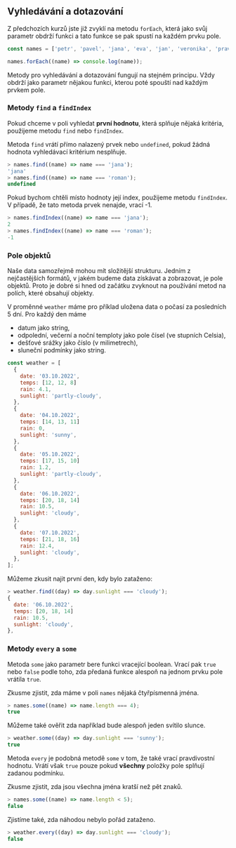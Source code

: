 ## Vyhledávání a dotazování

Z předchozích kurzů jste již zvyklí na metodu `forEach`, která jako svůj parametr obdrží funkci a tato funkce se pak spustí na každém prvku pole. 

```js
const names = ['petr', 'pavel', 'jana', 'eva', 'jan', 'veronika', 'pravdoslava'];

names.forEach((name) => console.log(name));
```

Metody pro vyhledávání a dotazování fungují na stejném principu. Vždy obdrží jako parametr nějakou funkci, kterou poté spouští nad každým prvkem pole.

### Metody `find` a `findIndex`

Pokud chceme v poli vyhledat **první hodnotu**, která splňuje nějaká kritéria, použijeme metodu `find` nebo `findIndex`. 

Metoda `find` vrátí přímo nalazený prvek nebo `undefined`, pokud žádná hodnota vyhledávací kritérium nesplňuje.

```js
> names.find((name) => name === 'jana');
'jana'
> names.find((name) => name === 'roman');
undefined
```

Pokud bychom chtěli místo hodnoty její index, použijeme metodu `findIndex`. V případě, že tato metoda prvek nenajde, vrací -1.

```js
> names.findIndex((name) => name === 'jana');
2
> names.findIndex((name) => name === 'roman');
-1
```

### Pole objektů

Naše data samozřejmě mohou mít složitější strukturu. Jedním z nejčastějších formátů, v jakém budeme data získávat a zobrazovat, je pole objektů. Proto je dobré si hned od začátku zvyknout na používání metod na polích, které obsahují objekty.

V proměnné `weather` máme pro příklad uložena data o počasí za posledních 5 dní. Pro každý den máme 

- datum jako string,
- odpolední, večerní a noční temploty jako pole čísel (ve stupních Celsia),
- dešťové srážky jako číslo (v milimetrech),
- sluneční podmínky jako string.

```js
const weather = [
  {
    date: '03.10.2022',
    temps: [12, 12, 8]
    rain: 4.1,
    sunlight: 'partly-cloudy',
  },
  {
    date: '04.10.2022',
    temps: [14, 13, 11]
    rain: 0,
    sunlight: 'sunny',
  },
  {
    date: '05.10.2022',
    temps: [17, 15, 10]
    rain: 1.2,
    sunlight: 'partly-cloudy',
  },
  {
    date: '06.10.2022',
    temps: [20, 18, 14]
    rain: 10.5,
    sunlight: 'cloudy',
  },
  {
    date: '07.10.2022',
    temps: [21, 18, 16]
    rain: 12.4,
    sunlight: 'cloudy',
  },
];
```

Můžeme zkusit najit první den, kdy bylo zataženo:

```js
> weather.find((day) => day.sunlight === 'cloudy');
{
  date: '06.10.2022',
  temps: [20, 18, 14]
  rain: 10.5,
  sunlight: 'cloudy',
},
```

### Metody `every` a `some`

Metoda `some` jako parametr bere funkci vracející boolean. Vrací pak `true` nebo `false` podle toho, zda předaná funkce alespoň na jednom prvku pole vrátila `true`.

Zkusme zjistit, zda máme v poli `names` nějaká čtyřpísmenná jména.

```js
> names.some((name) => name.length === 4);
true
```

Můžeme také ověřit zda například bude alespoň jeden svítilo slunce.

```js
> weather.some((day) => day.sunlight === 'sunny');
true
```

Metoda `every` je podobná metodě `some` v tom, že také vrací pravdivostní hodnotu. Vrátí však `true` pouze pokud **všechny** položky pole splňují zadanou podmínku.

Zkusme zjistit, zda jsou všechna jména kratší než pět znaků.

```js
> names.some((name) => name.length < 5);
false
```

Zjistíme také, zda náhodou nebylo pořád zataženo.

```js
> weather.every((day) => day.sunlight === 'cloudy');
false
```
